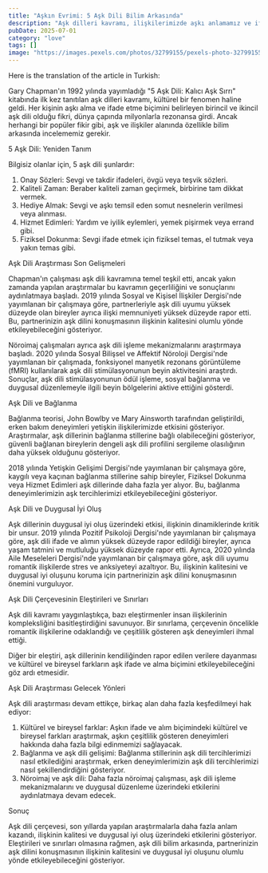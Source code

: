 ```yaml
---
title: "Aşkın Evrimi: 5 Aşk Dili Bilim Arkasında"
description: "Aşk dilleri kavramı, ilişkilerimizde aşkı anlamamız ve ifade etmemiz yöntemini devrimleştirdi. Ancak bu popüler çerçevenin arkasında bilim ne diyor? Bu makalede, aşk dilleri üzerinde son araştırmaları ve bulguları keşfediyoruz, duygusal iyi oluşumuz, ilişkilerimiz ve hatta beyin kimyamız üzerindeki etkilerini inceliyoruz."
pubDate: 2025-07-01
category: "love"
tags: []
image: "https://images.pexels.com/photos/32799155/pexels-photo-32799155.jpeg?auto=compress&cs=tinysrgb&h=650&w=940"
---
```


Here is the translation of the article in Turkish:




Gary Chapman'ın 1992 yılında yayımladığı "5 Aşk Dili: Kalıcı Aşk Sırrı" kitabında ilk kez tanıtılan aşk dilleri kavramı, kültürel bir fenomen haline geldi. Her kişinin aşkı alma ve ifade etme biçimini belirleyen birincil ve ikincil aşk dili olduğu fikri, dünya çapında milyonlarla rezonansa girdi. Ancak herhangi bir popüler fikir gibi, aşk ve ilişkiler alanında özellikle bilim arkasında incelememiz gerekir.

5 Aşk Dili: Yeniden Tanım

Bilgisiz olanlar için, 5 aşk dili şunlardır:

1. Onay Sözleri: Sevgi ve takdir ifadeleri, övgü veya teşvik sözleri.
2. Kaliteli Zaman: Beraber kaliteli zaman geçirmek, birbirine tam dikkat vermek.
3. Hediye Almak: Sevgi ve aşkı temsil eden somut nesnelerin verilmesi veya alınması.
4. Hizmet Edimleri: Yardım ve iyilik eylemleri, yemek pişirmek veya errand gibi.
5. Fiziksel Dokunma: Sevgi ifade etmek için fiziksel temas, el tutmak veya yakın temas gibi.

Aşk Dili Araştırması Son Gelişmeleri

Chapman'ın çalışması aşk dili kavramına temel teşkil etti, ancak yakın zamanda yapılan araştırmalar bu kavramın geçerliliğini ve sonuçlarını aydınlatmaya başladı. 2019 yılında Sosyal ve Kişisel İlişkiler Dergisi'nde yayımlanan bir çalışmaya göre, partnerleriyle aşk dili uyumu yüksek düzeyde olan bireyler ayrıca ilişki memnuniyeti yüksek düzeyde rapor etti. Bu, partnerinizin aşk dilini konuşmasının ilişkinin kalitesini olumlu yönde etkileyebileceğini gösteriyor.

Nöroimaj çalışmaları ayrıca aşk dili işleme mekanizmalarını araştırmaya başladı. 2020 yılında Sosyal Bilişsel ve Affektif Nöroloji Dergisi'nde yayımlanan bir çalışmada, fonksiyonel manyetik rezonans görüntüleme (fMRI) kullanılarak aşk dili stimülasyonunun beyin aktivitesini araştırdı. Sonuçlar, aşk dili stimülasyonunun ödül işleme, sosyal bağlanma ve duygusal düzenlemeyle ilgili beyin bölgelerini aktive ettiğini gösterdi.

Aşk Dili ve Bağlanma

Bağlanma teorisi, John Bowlby ve Mary Ainsworth tarafından geliştirildi, erken bakım deneyimleri yetişkin ilişkilerimizde etkisini gösteriyor. Araştırmalar, aşk dillerinin bağlanma stillerine bağlı olabileceğini gösteriyor, güvenli bağlanan bireylerin dengeli aşk dili profilini sergileme olasılığının daha yüksek olduğunu gösteriyor.

2018 yılında Yetişkin Gelişimi Dergisi'nde yayımlanan bir çalışmaya göre, kaygılı veya kaçınan bağlanma stillerine sahip bireyler, Fiziksel Dokunma veya Hizmet Edimleri aşk dillerinde daha fazla yer alıyor. Bu, bağlanma deneyimlerimizin aşk tercihlerimizi etkileyebileceğini gösteriyor.

Aşk Dili ve Duygusal İyi Oluş

Aşk dillerinin duygusal iyi oluş üzerindeki etkisi, ilişkinin dinamiklerinde kritik bir unsur. 2019 yılında Pozitif Psikoloji Dergisi'nde yayımlanan bir çalışmaya göre, aşk dili ifade ve alımın yüksek düzeyde rapor edildiği bireyler, ayrıca yaşam tatmini ve mutluluğu yüksek düzeyde rapor etti. Ayrıca, 2020 yılında Aile Meseleleri Dergisi'nde yayımlanan bir çalışmaya göre, aşk dili uyumu romantik ilişkilerde stres ve anksiyeteyi azaltıyor. Bu, ilişkinin kalitesini ve duygusal iyi oluşunu koruma için partnerinizin aşk dilini konuşmasının önemini vurguluyor.

Aşk Dili Çerçevesinin Eleştirileri ve Sınırları

Aşk dili kavramı yaygınlaştıkça, bazı eleştirmenler insan ilişkilerinin kompleksliğini basitleştirdiğini savunuyor. Bir sınırlama, çerçevenin öncelikle romantik ilişkilerine odaklandığı ve çeşitlilik gösteren aşk deneyimleri ihmal ettiği.

Diğer bir eleştiri, aşk dillerinin kendiliğinden rapor edilen verilere dayanması ve kültürel ve bireysel farkların aşk ifade ve alma biçimini etkileyebileceğini göz ardı etmesidir.

Aşk Dili Araştırması Gelecek Yönleri

Aşk dili araştırması devam ettikçe, birkaç alan daha fazla keşfedilmeyi hak ediyor:

1. Kültürel ve bireysel farklar: Aşkın ifade ve alım biçimindeki kültürel ve bireysel farkları araştırmak, aşkın çeşitlilik gösteren deneyimleri hakkında daha fazla bilgi edinmemizi sağlayacak.
2. Bağlanma ve aşk dili gelişimi: Bağlanma stillerinin aşk dili tercihlerimizi nasıl etkilediğini araştırmak, erken deneyimlerimizin aşk dili tercihlerimizi nasıl şekillendirdiğini gösteriyor.
3. Nöroimaj ve aşk dili: Daha fazla nöroimaj çalışması, aşk dili işleme mekanizmalarını ve duygusal düzenleme üzerindeki etkilerini aydınlatmaya devam edecek.

Sonuç

Aşk dili çerçevesi, son yıllarda yapılan araştırmalarla daha fazla anlam kazandı, ilişkinin kalitesi ve duygusal iyi oluş üzerindeki etkilerini gösteriyor. Eleştirileri ve sınırları olmasına rağmen, aşk dili bilim arkasında, partnerinizin aşk dilini konuşmasının ilişkinin kalitesini ve duygusal iyi oluşunu olumlu yönde etkileyebileceğini gösteriyor.